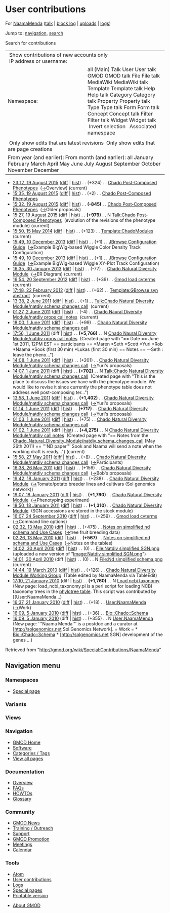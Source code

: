 <div id="mw-page-base" class="noprint">

</div>

<div id="mw-head-base" class="noprint">

</div>

<div id="content" class="mw-body" role="main">

<span id="top"></span>

<div id="mw-js-message" style="display:none;">

</div>



# <span dir="auto">User contributions</span>

<div id="bodyContent">

<div id="contentSub">

For [NaamaMenda](/wiki/User:NaamaMenda "User:NaamaMenda") (<a
href="/mediawiki/index.php?title=User_talk:NaamaMenda&amp;action=edit&amp;redlink=1"
class="new" title="User talk:NaamaMenda (page does not exist)">talk</a>
\| [block
log](/mediawiki/index.php?title=Special:Log/block&page=User%3ANaamaMenda "Special:Log/block")
\|
[uploads](/wiki/Special:ListFiles/NaamaMenda "Special:ListFiles/NaamaMenda")
\| [logs](/wiki/Special:Log/NaamaMenda "Special:Log/NaamaMenda"))

</div>

<div id="jump-to-nav" class="mw-jump">

Jump to: [navigation](#mw-navigation), [search](#p-search)

</div>

<div id="mw-content-text">

Search for contributions

<table class="mw-contributions-table">
<colgroup>
<col style="width: 50%" />
<col style="width: 50%" />
</colgroup>
<tbody>
<tr class="odd">
<td colspan="2"> Show contributions of new accounts only<br />
 IP address or username:</td>
</tr>
<tr class="even">
<td class="mw-label">Namespace:</td>
<td>all (Main) Talk User User talk GMOD GMOD talk File File talk
MediaWiki MediaWiki talk Template Template talk Help Help talk Category
Category talk Property Property talk Type Type talk Form Form talk
Concept Concept talk Filter Filter talk Widget Widget talk  
 Invert selection 
 Associated namespace </td>
</tr>
<tr class="odd">
<td colspan="2"></td>
</tr>
<tr class="even">
<td colspan="2"> Only show edits that are latest revisions
 Only show edits that are page creations</td>
</tr>
<tr class="odd">
<td colspan="2">From year (and earlier): From month (and earlier): all
January February March April May June July August September October
November December</td>
</tr>
</tbody>
</table>

- <a
  href="/mediawiki/index.php?title=Chado_Post-Composed_Phenotypes&amp;oldid=26758"
  class="mw-changeslist-date"
  title="Chado Post-Composed Phenotypes">23:12, 19 August 2015</a>
  ([diff](/mediawiki/index.php?title=Chado_Post-Composed_Phenotypes&diff=prev&oldid=26758 "Chado Post-Composed Phenotypes")
  \|
  [hist](/mediawiki/index.php?title=Chado_Post-Composed_Phenotypes&action=history "Chado Post-Composed Phenotypes"))
  <span class="mw-changeslist-separator">. .</span>
  <span class="mw-plusminus-pos" dir="ltr"
  title="4,565 bytes after change">(+324)</span>‎
  <span class="mw-changeslist-separator">. .</span>
  <a href="/wiki/Chado_Post-Composed_Phenotypes"
  class="mw-contributions-title"
  title="Chado Post-Composed Phenotypes">Chado Post-Composed
  Phenotypes</a> ‎
  <span class="comment">([→](/wiki/Chado_Post-Composed_Phenotypes#Overview "Chado Post-Composed Phenotypes")‎<span dir="auto"><span class="autocomment">Overview</span></span>)</span>
  <span class="mw-uctop">(current)</span>
- <a
  href="/mediawiki/index.php?title=Chado_Post-Composed_Phenotypes&amp;oldid=26757"
  class="mw-changeslist-date"
  title="Chado Post-Composed Phenotypes">15:35, 19 August 2015</a>
  ([diff](/mediawiki/index.php?title=Chado_Post-Composed_Phenotypes&diff=prev&oldid=26757 "Chado Post-Composed Phenotypes")
  \|
  [hist](/mediawiki/index.php?title=Chado_Post-Composed_Phenotypes&action=history "Chado Post-Composed Phenotypes"))
  <span class="mw-changeslist-separator">. .</span>
  <span class="mw-plusminus-pos" dir="ltr"
  title="4,241 bytes after change">(+2)</span>‎
  <span class="mw-changeslist-separator">. .</span>
  <a href="/wiki/Chado_Post-Composed_Phenotypes"
  class="mw-contributions-title"
  title="Chado Post-Composed Phenotypes">Chado Post-Composed
  Phenotypes</a> ‎
- <a
  href="/mediawiki/index.php?title=Chado_Post-Composed_Phenotypes&amp;oldid=26756"
  class="mw-changeslist-date"
  title="Chado Post-Composed Phenotypes">15:32, 19 August 2015</a>
  ([diff](/mediawiki/index.php?title=Chado_Post-Composed_Phenotypes&diff=prev&oldid=26756 "Chado Post-Composed Phenotypes")
  \|
  [hist](/mediawiki/index.php?title=Chado_Post-Composed_Phenotypes&action=history "Chado Post-Composed Phenotypes"))
  <span class="mw-changeslist-separator">. .</span> **(-845)**‎
  <span class="mw-changeslist-separator">. .</span>
  <a href="/wiki/Chado_Post-Composed_Phenotypes"
  class="mw-contributions-title"
  title="Chado Post-Composed Phenotypes">Chado Post-Composed
  Phenotypes</a> ‎
  <span class="comment">([→](/wiki/Chado_Post-Composed_Phenotypes#Older_proposals "Chado Post-Composed Phenotypes")‎<span dir="auto"><span class="autocomment">Older
  proposals</span></span>)</span>
- <a
  href="/mediawiki/index.php?title=Talk:Chado_Post-Composed_Phenotypes&amp;oldid=26755"
  class="mw-changeslist-date"
  title="Talk:Chado Post-Composed Phenotypes">15:27, 19 August 2015</a>
  (diff \|
  [hist](/mediawiki/index.php?title=Talk:Chado_Post-Composed_Phenotypes&action=history "Talk:Chado Post-Composed Phenotypes"))
  <span class="mw-changeslist-separator">. .</span> **(+979)**‎
  <span class="mw-changeslist-separator">. .</span> N
  <a href="/wiki/Talk:Chado_Post-Composed_Phenotypes"
  class="mw-contributions-title"
  title="Talk:Chado Post-Composed Phenotypes">Talk:Chado Post-Composed
  Phenotypes</a> ‎ <span class="comment">(evolution of the revisions of
  the phenotype module)</span> <span class="mw-uctop">(current)</span>
- <a
  href="/mediawiki/index.php?title=Template:ChadoModules&amp;oldid=25729"
  class="mw-changeslist-date" title="Template:ChadoModules">15:50, 15 May
  2014</a>
  ([diff](/mediawiki/index.php?title=Template:ChadoModules&diff=prev&oldid=25729 "Template:ChadoModules")
  \|
  [hist](/mediawiki/index.php?title=Template:ChadoModules&action=history "Template:ChadoModules"))
  <span class="mw-changeslist-separator">. .</span>
  <span class="mw-plusminus-pos" dir="ltr"
  title="1,312 bytes after change">(+123)</span>‎
  <span class="mw-changeslist-separator">. .</span>
  <a href="/wiki/Template:ChadoModules" class="mw-contributions-title"
  title="Template:ChadoModules">Template:ChadoModules</a> ‎
  <span class="mw-uctop">(current)</span>
- <a
  href="/mediawiki/index.php?title=JBrowse_Configuration_Guide&amp;oldid=24917"
  class="mw-changeslist-date" title="JBrowse Configuration Guide">15:49,
  10 December 2013</a>
  ([diff](/mediawiki/index.php?title=JBrowse_Configuration_Guide&diff=prev&oldid=24917 "JBrowse Configuration Guide")
  \|
  [hist](/mediawiki/index.php?title=JBrowse_Configuration_Guide&action=history "JBrowse Configuration Guide"))
  <span class="mw-changeslist-separator">. .</span>
  <span class="mw-plusminus-pos" dir="ltr"
  title="119,809 bytes after change">(+1)</span>‎
  <span class="mw-changeslist-separator">. .</span>
  <a href="/wiki/JBrowse_Configuration_Guide"
  class="mw-contributions-title"
  title="JBrowse Configuration Guide">JBrowse Configuration Guide</a> ‎
  <span class="comment">([→](/wiki/JBrowse_Configuration_Guide#Example_BigWig-based_Wiggle_Color_Density_Track_Configuration "JBrowse Configuration Guide")‎<span dir="auto"><span class="autocomment">Example
  BigWig-based Wiggle Color Density Track
  Configuration</span></span>)</span>
- <a
  href="/mediawiki/index.php?title=JBrowse_Configuration_Guide&amp;oldid=24916"
  class="mw-changeslist-date" title="JBrowse Configuration Guide">15:49,
  10 December 2013</a>
  ([diff](/mediawiki/index.php?title=JBrowse_Configuration_Guide&diff=prev&oldid=24916 "JBrowse Configuration Guide")
  \|
  [hist](/mediawiki/index.php?title=JBrowse_Configuration_Guide&action=history "JBrowse Configuration Guide"))
  <span class="mw-changeslist-separator">. .</span>
  <span class="mw-plusminus-pos" dir="ltr"
  title="119,808 bytes after change">(+1)</span>‎
  <span class="mw-changeslist-separator">. .</span>
  <a href="/wiki/JBrowse_Configuration_Guide"
  class="mw-contributions-title"
  title="JBrowse Configuration Guide">JBrowse Configuration Guide</a> ‎
  <span class="comment">([→](/wiki/JBrowse_Configuration_Guide#Example_BigWig-based_Wiggle_XY-Plot_Track_Configuration "JBrowse Configuration Guide")‎<span dir="auto"><span class="autocomment">Example
  BigWig-based Wiggle XY-Plot Track Configuration</span></span>)</span>
- <a
  href="/mediawiki/index.php?title=Chado_Natural_Diversity_Module&amp;oldid=22872"
  class="mw-changeslist-date"
  title="Chado Natural Diversity Module">16:35, 30 January 2013</a>
  ([diff](/mediawiki/index.php?title=Chado_Natural_Diversity_Module&diff=prev&oldid=22872 "Chado Natural Diversity Module")
  \|
  [hist](/mediawiki/index.php?title=Chado_Natural_Diversity_Module&action=history "Chado Natural Diversity Module"))
  <span class="mw-changeslist-separator">. .</span>
  <span class="mw-plusminus-neg" dir="ltr"
  title="30,886 bytes after change">(-77)</span>‎
  <span class="mw-changeslist-separator">. .</span>
  <a href="/wiki/Chado_Natural_Diversity_Module"
  class="mw-contributions-title"
  title="Chado Natural Diversity Module">Chado Natural Diversity
  Module</a> ‎
  <span class="comment">([→](/wiki/Chado_Natural_Diversity_Module#ER_Diagram "Chado Natural Diversity Module")‎<span dir="auto"><span class="autocomment">ER
  Diagram</span></span>)</span> <span class="mw-uctop">(current)</span>
- <a href="/mediawiki/index.php?title=Gmod_load_cvterms&amp;oldid=21769"
  class="mw-changeslist-date" title="Gmod load cvterms">16:54, 20
  September 2012</a>
  ([diff](/mediawiki/index.php?title=Gmod_load_cvterms&diff=prev&oldid=21769 "Gmod load cvterms")
  \|
  [hist](/mediawiki/index.php?title=Gmod_load_cvterms&action=history "Gmod load cvterms"))
  <span class="mw-changeslist-separator">. .</span>
  <span class="mw-plusminus-pos" dir="ltr"
  title="2,636 bytes after change">(+39)</span>‎
  <span class="mw-changeslist-separator">. .</span>
  <a href="/wiki/Gmod_load_cvterms" class="mw-contributions-title"
  title="Gmod load cvterms">Gmod load cvterms</a> ‎
  <span class="mw-uctop">(current)</span>
- <a
  href="/mediawiki/index.php?title=Template:GBrowse_syn_abstract&amp;oldid=19750"
  class="mw-changeslist-date" title="Template:GBrowse syn abstract">17:48,
  22 February 2012</a>
  ([diff](/mediawiki/index.php?title=Template:GBrowse_syn_abstract&diff=prev&oldid=19750 "Template:GBrowse syn abstract")
  \|
  [hist](/mediawiki/index.php?title=Template:GBrowse_syn_abstract&action=history "Template:GBrowse syn abstract"))
  <span class="mw-changeslist-separator">. .</span>
  <span class="mw-plusminus-pos" dir="ltr"
  title="863 bytes after change">(+62)</span>‎
  <span class="mw-changeslist-separator">. .</span>
  <a href="/wiki/Template:GBrowse_syn_abstract"
  class="mw-contributions-title"
  title="Template:GBrowse syn abstract">Template:GBrowse syn abstract</a>
  ‎ <span class="mw-uctop">(current)</span>
- <a
  href="/mediawiki/index.php?title=Talk:Chado_Natural_Diversity_Module/natdiv_schema_changes_call&amp;oldid=17876"
  class="mw-changeslist-date"
  title="Talk:Chado Natural Diversity Module/natdiv schema changes call">13:38,
  2 June 2011</a>
  ([diff](/mediawiki/index.php?title=Talk:Chado_Natural_Diversity_Module/natdiv_schema_changes_call&diff=prev&oldid=17876 "Talk:Chado Natural Diversity Module/natdiv schema changes call")
  \|
  [hist](/mediawiki/index.php?title=Talk:Chado_Natural_Diversity_Module/natdiv_schema_changes_call&action=history "Talk:Chado Natural Diversity Module/natdiv schema changes call"))
  <span class="mw-changeslist-separator">. .</span>
  <span class="mw-plusminus-pos" dir="ltr"
  title="703 bytes after change">(+1)</span>‎
  <span class="mw-changeslist-separator">. .</span> <a
  href="/wiki/Talk:Chado_Natural_Diversity_Module/natdiv_schema_changes_call"
  class="mw-contributions-title"
  title="Talk:Chado Natural Diversity Module/natdiv schema changes call">Talk:Chado
  Natural Diversity Module/natdiv schema changes call</a> ‎
  <span class="mw-uctop">(current)</span>
- <a
  href="/mediawiki/index.php?title=Chado_Naural_Diversity_Module/natdiv_props_call_notes&amp;oldid=17772"
  class="mw-changeslist-date"
  title="Chado Naural Diversity Module/natdiv props call notes">01:27, 2
  June 2011</a>
  ([diff](/mediawiki/index.php?title=Chado_Naural_Diversity_Module/natdiv_props_call_notes&diff=prev&oldid=17772 "Chado Naural Diversity Module/natdiv props call notes")
  \|
  [hist](/mediawiki/index.php?title=Chado_Naural_Diversity_Module/natdiv_props_call_notes&action=history "Chado Naural Diversity Module/natdiv props call notes"))
  <span class="mw-changeslist-separator">. .</span>
  <span class="mw-plusminus-neg" dir="ltr"
  title="5,762 bytes after change">(-4)</span>‎
  <span class="mw-changeslist-separator">. .</span>
  <a href="/wiki/Chado_Naural_Diversity_Module/natdiv_props_call_notes"
  class="mw-contributions-title"
  title="Chado Naural Diversity Module/natdiv props call notes">Chado
  Naural Diversity Module/natdiv props call notes</a> ‎
  <span class="mw-uctop">(current)</span>
- <a
  href="/mediawiki/index.php?title=Chado_Natural_Diversity_Module/natdiv_schema_changes_call&amp;oldid=17746"
  class="mw-changeslist-date"
  title="Chado Natural Diversity Module/natdiv schema changes call">18:00,
  1 June 2011</a>
  ([diff](/mediawiki/index.php?title=Chado_Natural_Diversity_Module/natdiv_schema_changes_call&diff=prev&oldid=17746 "Chado Natural Diversity Module/natdiv schema changes call")
  \|
  [hist](/mediawiki/index.php?title=Chado_Natural_Diversity_Module/natdiv_schema_changes_call&action=history "Chado Natural Diversity Module/natdiv schema changes call"))
  <span class="mw-changeslist-separator">. .</span>
  <span class="mw-plusminus-pos" dir="ltr"
  title="9,717 bytes after change">(+99)</span>‎
  <span class="mw-changeslist-separator">. .</span> <a
  href="/wiki/Chado_Natural_Diversity_Module/natdiv_schema_changes_call"
  class="mw-contributions-title"
  title="Chado Natural Diversity Module/natdiv schema changes call">Chado
  Natural Diversity Module/natdiv schema changes call</a> ‎
- <a
  href="/mediawiki/index.php?title=Chado_Naural_Diversity_Module/natdiv_props_call_notes&amp;oldid=17745"
  class="mw-changeslist-date"
  title="Chado Naural Diversity Module/natdiv props call notes">17:56, 1
  June 2011</a> (diff \|
  [hist](/mediawiki/index.php?title=Chado_Naural_Diversity_Module/natdiv_props_call_notes&action=history "Chado Naural Diversity Module/natdiv props call notes"))
  <span class="mw-changeslist-separator">. .</span> **(+5,766)**‎
  <span class="mw-changeslist-separator">. .</span> N
  <a href="/wiki/Chado_Naural_Diversity_Module/natdiv_props_call_notes"
  class="mw-contributions-title"
  title="Chado Naural Diversity Module/natdiv props call notes">Chado
  Naural Diversity Module/natdiv props call notes</a> ‎
  <span class="comment">(Created page with "== Date == June 1st 2011,
  12PM EST == participants == \*Maren \*Seth \*Scott \*Yuri \*Rob
  \*Naama \*Sook (first 30 min) \*Lukas (first 30 min) == Notes ==
  --Seth : leave the pheno…")</span>
- <a
  href="/mediawiki/index.php?title=Chado_Natural_Diversity_Module/natdiv_schema_changes_call&amp;oldid=17741"
  class="mw-changeslist-date"
  title="Chado Natural Diversity Module/natdiv schema changes call">14:08,
  1 June 2011</a>
  ([diff](/mediawiki/index.php?title=Chado_Natural_Diversity_Module/natdiv_schema_changes_call&diff=prev&oldid=17741 "Chado Natural Diversity Module/natdiv schema changes call")
  \|
  [hist](/mediawiki/index.php?title=Chado_Natural_Diversity_Module/natdiv_schema_changes_call&action=history "Chado Natural Diversity Module/natdiv schema changes call"))
  <span class="mw-changeslist-separator">. .</span>
  <span class="mw-plusminus-pos" dir="ltr"
  title="9,448 bytes after change">(+201)</span>‎
  <span class="mw-changeslist-separator">. .</span> <a
  href="/wiki/Chado_Natural_Diversity_Module/natdiv_schema_changes_call"
  class="mw-contributions-title"
  title="Chado Natural Diversity Module/natdiv schema changes call">Chado
  Natural Diversity Module/natdiv schema changes call</a> ‎
  <span class="comment">([→](/wiki/Chado_Natural_Diversity_Module/natdiv_schema_changes_call#Yuri.27s_proposals "Chado Natural Diversity Module/natdiv schema changes call")‎<span dir="auto"><span class="autocomment">Yuri's
  proposals</span></span>)</span>
- <a
  href="/mediawiki/index.php?title=Talk:Chado_Natural_Diversity_Module/natdiv_schema_changes_call&amp;oldid=17740"
  class="mw-changeslist-date"
  title="Talk:Chado Natural Diversity Module/natdiv schema changes call">14:07,
  1 June 2011</a> (diff \|
  [hist](/mediawiki/index.php?title=Talk:Chado_Natural_Diversity_Module/natdiv_schema_changes_call&action=history "Talk:Chado Natural Diversity Module/natdiv schema changes call"))
  <span class="mw-changeslist-separator">. .</span> **(+702)**‎
  <span class="mw-changeslist-separator">. .</span> N <a
  href="/wiki/Talk:Chado_Natural_Diversity_Module/natdiv_schema_changes_call"
  class="mw-contributions-title"
  title="Talk:Chado Natural Diversity Module/natdiv schema changes call">Talk:Chado
  Natural Diversity Module/natdiv schema changes call</a> ‎
  <span class="comment">(Created page with "This is the place to discuss
  the issues we have with the phenotype module. We would like to revise
  it since currently the phenotype table does not address well
  post-composing ter…")</span>
- <a
  href="/mediawiki/index.php?title=Chado_Natural_Diversity_Module/natdiv_schema_changes_call&amp;oldid=17739"
  class="mw-changeslist-date"
  title="Chado Natural Diversity Module/natdiv schema changes call">13:58,
  1 June 2011</a>
  ([diff](/mediawiki/index.php?title=Chado_Natural_Diversity_Module/natdiv_schema_changes_call&diff=prev&oldid=17739 "Chado Natural Diversity Module/natdiv schema changes call")
  \|
  [hist](/mediawiki/index.php?title=Chado_Natural_Diversity_Module/natdiv_schema_changes_call&action=history "Chado Natural Diversity Module/natdiv schema changes call"))
  <span class="mw-changeslist-separator">. .</span> **(+1,402)**‎
  <span class="mw-changeslist-separator">. .</span> <a
  href="/wiki/Chado_Natural_Diversity_Module/natdiv_schema_changes_call"
  class="mw-contributions-title"
  title="Chado Natural Diversity Module/natdiv schema changes call">Chado
  Natural Diversity Module/natdiv schema changes call</a> ‎
  <span class="comment">([→](/wiki/Chado_Natural_Diversity_Module/natdiv_schema_changes_call#Yuri.27s_proposals "Chado Natural Diversity Module/natdiv schema changes call")‎<span dir="auto"><span class="autocomment">Yuri's
  proposals</span></span>)</span>
- <a
  href="/mediawiki/index.php?title=Chado_Natural_Diversity_Module/natdiv_schema_changes_call&amp;oldid=17738"
  class="mw-changeslist-date"
  title="Chado Natural Diversity Module/natdiv schema changes call">01:14,
  1 June 2011</a>
  ([diff](/mediawiki/index.php?title=Chado_Natural_Diversity_Module/natdiv_schema_changes_call&diff=prev&oldid=17738 "Chado Natural Diversity Module/natdiv schema changes call")
  \|
  [hist](/mediawiki/index.php?title=Chado_Natural_Diversity_Module/natdiv_schema_changes_call&action=history "Chado Natural Diversity Module/natdiv schema changes call"))
  <span class="mw-changeslist-separator">. .</span> **(+717)**‎
  <span class="mw-changeslist-separator">. .</span> <a
  href="/wiki/Chado_Natural_Diversity_Module/natdiv_schema_changes_call"
  class="mw-contributions-title"
  title="Chado Natural Diversity Module/natdiv schema changes call">Chado
  Natural Diversity Module/natdiv schema changes call</a> ‎
  <span class="comment">([→](/wiki/Chado_Natural_Diversity_Module/natdiv_schema_changes_call#Yuri.27s_proposals "Chado Natural Diversity Module/natdiv schema changes call")‎<span dir="auto"><span class="autocomment">Yuri's
  proposals</span></span>)</span>
- <a
  href="/mediawiki/index.php?title=Chado_Natural_Diversity_Module/natdiv_schema_changes_call&amp;oldid=17737"
  class="mw-changeslist-date"
  title="Chado Natural Diversity Module/natdiv schema changes call">01:03,
  1 June 2011</a>
  ([diff](/mediawiki/index.php?title=Chado_Natural_Diversity_Module/natdiv_schema_changes_call&diff=prev&oldid=17737 "Chado Natural Diversity Module/natdiv schema changes call")
  \|
  [hist](/mediawiki/index.php?title=Chado_Natural_Diversity_Module/natdiv_schema_changes_call&action=history "Chado Natural Diversity Module/natdiv schema changes call"))
  <span class="mw-changeslist-separator">. .</span>
  <span class="mw-plusminus-pos" dir="ltr"
  title="7,128 bytes after change">(+75)</span>‎
  <span class="mw-changeslist-separator">. .</span> <a
  href="/wiki/Chado_Natural_Diversity_Module/natdiv_schema_changes_call"
  class="mw-contributions-title"
  title="Chado Natural Diversity Module/natdiv schema changes call">Chado
  Natural Diversity Module/natdiv schema changes call</a> ‎
- <a
  href="/mediawiki/index.php?title=Chado_Natural_Diversity_Module/natdiv_call_notes&amp;oldid=17736"
  class="mw-changeslist-date"
  title="Chado Natural Diversity Module/natdiv call notes">01:02, 1 June
  2011</a> (diff \|
  [hist](/mediawiki/index.php?title=Chado_Natural_Diversity_Module/natdiv_call_notes&action=history "Chado Natural Diversity Module/natdiv call notes"))
  <span class="mw-changeslist-separator">. .</span> **(+4,275)**‎
  <span class="mw-changeslist-separator">. .</span> N
  <a href="/wiki/Chado_Natural_Diversity_Module/natdiv_call_notes"
  class="mw-contributions-title"
  title="Chado Natural Diversity Module/natdiv call notes">Chado Natural
  Diversity Module/natdiv call notes</a> ‎ <span class="comment">(Created
  page with "== Notes from the
  [Chado_Natural_Diversity_Module/natdiv_schema_changes_call](/wiki/Chado_Natural_Diversity_Module/natdiv_schema_changes_call "Chado Natural Diversity Module/natdiv schema changes call")
  (May 26th 2011) == '''ND paper''' Sook and Naama will send a note when
  the working draft is ready…")</span>
  <span class="mw-uctop">(current)</span>
- <a
  href="/mediawiki/index.php?title=Chado_Natural_Diversity_Module/natdiv_schema_changes_call&amp;oldid=17720"
  class="mw-changeslist-date"
  title="Chado Natural Diversity Module/natdiv schema changes call">15:58,
  27 May 2011</a>
  ([diff](/mediawiki/index.php?title=Chado_Natural_Diversity_Module/natdiv_schema_changes_call&diff=prev&oldid=17720 "Chado Natural Diversity Module/natdiv schema changes call")
  \|
  [hist](/mediawiki/index.php?title=Chado_Natural_Diversity_Module/natdiv_schema_changes_call&action=history "Chado Natural Diversity Module/natdiv schema changes call"))
  <span class="mw-changeslist-separator">. .</span>
  <span class="mw-plusminus-pos" dir="ltr"
  title="2,940 bytes after change">(+8)</span>‎
  <span class="mw-changeslist-separator">. .</span> <a
  href="/wiki/Chado_Natural_Diversity_Module/natdiv_schema_changes_call"
  class="mw-contributions-title"
  title="Chado Natural Diversity Module/natdiv schema changes call">Chado
  Natural Diversity Module/natdiv schema changes call</a> ‎
  <span class="comment">([→](/wiki/Chado_Natural_Diversity_Module/natdiv_schema_changes_call#Participants "Chado Natural Diversity Module/natdiv schema changes call")‎<span dir="auto"><span class="autocomment">Participants</span></span>)</span>
- <a
  href="/mediawiki/index.php?title=Chado_Natural_Diversity_Module/natdiv_schema_changes_call&amp;oldid=17700"
  class="mw-changeslist-date"
  title="Chado Natural Diversity Module/natdiv schema changes call">16:38,
  26 May 2011</a>
  ([diff](/mediawiki/index.php?title=Chado_Natural_Diversity_Module/natdiv_schema_changes_call&diff=prev&oldid=17700 "Chado Natural Diversity Module/natdiv schema changes call")
  \|
  [hist](/mediawiki/index.php?title=Chado_Natural_Diversity_Module/natdiv_schema_changes_call&action=history "Chado Natural Diversity Module/natdiv schema changes call"))
  <span class="mw-changeslist-separator">. .</span>
  <span class="mw-plusminus-pos" dir="ltr"
  title="2,137 bytes after change">(+156)</span>‎
  <span class="mw-changeslist-separator">. .</span> <a
  href="/wiki/Chado_Natural_Diversity_Module/natdiv_schema_changes_call"
  class="mw-contributions-title"
  title="Chado Natural Diversity Module/natdiv schema changes call">Chado
  Natural Diversity Module/natdiv schema changes call</a> ‎
  <span class="comment">([→](/wiki/Chado_Natural_Diversity_Module/natdiv_schema_changes_call#Bob.27s_proposals "Chado Natural Diversity Module/natdiv schema changes call")‎<span dir="auto"><span class="autocomment">Bob's
  proposals</span></span>)</span>
- <a
  href="/mediawiki/index.php?title=Chado_Natural_Diversity_Module&amp;oldid=16531"
  class="mw-changeslist-date"
  title="Chado Natural Diversity Module">19:42, 18 January 2011</a>
  ([diff](/mediawiki/index.php?title=Chado_Natural_Diversity_Module&diff=prev&oldid=16531 "Chado Natural Diversity Module")
  \|
  [hist](/mediawiki/index.php?title=Chado_Natural_Diversity_Module&action=history "Chado Natural Diversity Module"))
  <span class="mw-changeslist-separator">. .</span>
  <span class="mw-plusminus-pos" dir="ltr"
  title="30,987 bytes after change">(+238)</span>‎
  <span class="mw-changeslist-separator">. .</span>
  <a href="/wiki/Chado_Natural_Diversity_Module"
  class="mw-contributions-title"
  title="Chado Natural Diversity Module">Chado Natural Diversity
  Module</a> ‎
  <span class="comment">([→](/wiki/Chado_Natural_Diversity_Module#Tomato.2Fpotato_breeder_lines_and_cultivars_.28Sol_genomics_network.29 "Chado Natural Diversity Module")‎<span dir="auto"><span class="autocomment">Tomato/potato
  breeder lines and cultivars (Sol genomics
  network)</span></span>)</span>
- <a
  href="/mediawiki/index.php?title=Chado_Natural_Diversity_Module&amp;oldid=16530"
  class="mw-changeslist-date"
  title="Chado Natural Diversity Module">19:07, 18 January 2011</a>
  ([diff](/mediawiki/index.php?title=Chado_Natural_Diversity_Module&diff=prev&oldid=16530 "Chado Natural Diversity Module")
  \|
  [hist](/mediawiki/index.php?title=Chado_Natural_Diversity_Module&action=history "Chado Natural Diversity Module"))
  <span class="mw-changeslist-separator">. .</span> **(+1,790)**‎
  <span class="mw-changeslist-separator">. .</span>
  <a href="/wiki/Chado_Natural_Diversity_Module"
  class="mw-contributions-title"
  title="Chado Natural Diversity Module">Chado Natural Diversity
  Module</a> ‎
  <span class="comment">([→](/wiki/Chado_Natural_Diversity_Module#Phenotyping_experiment "Chado Natural Diversity Module")‎<span dir="auto"><span class="autocomment">Phenotyping
  experiment</span></span>)</span>
- <a
  href="/mediawiki/index.php?title=Chado_Natural_Diversity_Module&amp;oldid=16529"
  class="mw-changeslist-date"
  title="Chado Natural Diversity Module">18:50, 18 January 2011</a>
  ([diff](/mediawiki/index.php?title=Chado_Natural_Diversity_Module&diff=prev&oldid=16529 "Chado Natural Diversity Module")
  \|
  [hist](/mediawiki/index.php?title=Chado_Natural_Diversity_Module&action=history "Chado Natural Diversity Module"))
  <span class="mw-changeslist-separator">. .</span> **(+1,310)**‎
  <span class="mw-changeslist-separator">. .</span>
  <a href="/wiki/Chado_Natural_Diversity_Module"
  class="mw-contributions-title"
  title="Chado Natural Diversity Module">Chado Natural Diversity
  Module</a> ‎ <span class="comment">(SGN accessions are stored in the
  stock module)</span>
- <a href="/mediawiki/index.php?title=Gmod_load_cvterms&amp;oldid=14598"
  class="mw-changeslist-date" title="Gmod load cvterms">16:07, 24
  September 2010</a>
  ([diff](/mediawiki/index.php?title=Gmod_load_cvterms&diff=prev&oldid=14598 "Gmod load cvterms")
  \|
  [hist](/mediawiki/index.php?title=Gmod_load_cvterms&action=history "Gmod load cvterms"))
  <span class="mw-changeslist-separator">. .</span>
  <span class="mw-plusminus-pos" dir="ltr"
  title="2,597 bytes after change">(+259)</span>‎
  <span class="mw-changeslist-separator">. .</span>
  <a href="/wiki/Gmod_load_cvterms" class="mw-contributions-title"
  title="Gmod load cvterms">Gmod load cvterms</a> ‎
  <span class="comment">([→](/wiki/Gmod_load_cvterms#Command_line_options "Gmod load cvterms")‎<span dir="auto"><span class="autocomment">Command
  line options</span></span>)</span>
- <a
  href="/mediawiki/index.php?title=Notes_on_simplified_nd_schema_and_Use_Cases&amp;oldid=12559"
  class="mw-changeslist-date"
  title="Notes on simplified nd schema and Use Cases">02:32, 13 May
  2010</a>
  ([diff](/mediawiki/index.php?title=Notes_on_simplified_nd_schema_and_Use_Cases&diff=prev&oldid=12559 "Notes on simplified nd schema and Use Cases")
  \|
  [hist](/mediawiki/index.php?title=Notes_on_simplified_nd_schema_and_Use_Cases&action=history "Notes on simplified nd schema and Use Cases"))
  <span class="mw-changeslist-separator">. .</span>
  <span class="mw-plusminus-pos" dir="ltr"
  title="8,830 bytes after change">(+475)</span>‎
  <span class="mw-changeslist-separator">. .</span>
  <a href="/wiki/Notes_on_simplified_nd_schema_and_Use_Cases"
  class="mw-contributions-title"
  title="Notes on simplified nd schema and Use Cases">Notes on simplified
  nd schema and Use Cases</a> ‎
  <span class="comment">([→](/wiki/Notes_on_simplified_nd_schema_and_Use_Cases#tree_fruit_breeding_data "Notes on simplified nd schema and Use Cases")‎<span dir="auto"><span class="autocomment">tree
  fruit breeding data</span></span>)</span>
- <a
  href="/mediawiki/index.php?title=Notes_on_simplified_nd_schema_and_Use_Cases&amp;oldid=12558"
  class="mw-changeslist-date"
  title="Notes on simplified nd schema and Use Cases">02:26, 13 May
  2010</a>
  ([diff](/mediawiki/index.php?title=Notes_on_simplified_nd_schema_and_Use_Cases&diff=prev&oldid=12558 "Notes on simplified nd schema and Use Cases")
  \|
  [hist](/mediawiki/index.php?title=Notes_on_simplified_nd_schema_and_Use_Cases&action=history "Notes on simplified nd schema and Use Cases"))
  <span class="mw-changeslist-separator">. .</span> **(+567)**‎
  <span class="mw-changeslist-separator">. .</span>
  <a href="/wiki/Notes_on_simplified_nd_schema_and_Use_Cases"
  class="mw-contributions-title"
  title="Notes on simplified nd schema and Use Cases">Notes on simplified
  nd schema and Use Cases</a> ‎
  <span class="comment">([→](/wiki/Notes_on_simplified_nd_schema_and_Use_Cases#Notes_on_the_tables "Notes on simplified nd schema and Use Cases")‎<span dir="auto"><span class="autocomment">Notes
  on the tables</span></span>)</span>
- <a
  href="/mediawiki/index.php?title=File:Natdiv_simplified_SGN.png&amp;oldid=12455"
  class="mw-changeslist-date"
  title="File:Natdiv simplified SGN.png">14:02, 30 April 2010</a>
  ([diff](/mediawiki/index.php?title=File:Natdiv_simplified_SGN.png&diff=prev&oldid=12455 "File:Natdiv simplified SGN.png")
  \|
  [hist](/mediawiki/index.php?title=File:Natdiv_simplified_SGN.png&action=history "File:Natdiv simplified SGN.png"))
  <span class="mw-changeslist-separator">. .</span>
  <span class="mw-plusminus-null" dir="ltr"
  title="0 bytes after change">(0)</span>‎
  <span class="mw-changeslist-separator">. .</span>
  <a href="/wiki/File:Natdiv_simplified_SGN.png"
  class="mw-contributions-title"
  title="File:Natdiv simplified SGN.png">File:Natdiv simplified
  SGN.png</a> ‎ <span class="comment">(uploaded a new version of
  "[Image:Natdiv simplified
  SGN.png](/wiki/File:Natdiv_simplified_SGN.png "File:Natdiv simplified SGN.png")")</span>
- <a
  href="/mediawiki/index.php?title=File:Nd_simplified_schema.png&amp;oldid=12454"
  class="mw-changeslist-date" title="File:Nd simplified schema.png">14:01,
  30 April 2010</a> (diff \|
  [hist](/mediawiki/index.php?title=File:Nd_simplified_schema.png&action=history "File:Nd simplified schema.png"))
  <span class="mw-changeslist-separator">. .</span>
  <span class="mw-plusminus-null" dir="ltr"
  title="0 bytes after change">(0)</span>‎
  <span class="mw-changeslist-separator">. .</span> N
  <a href="/wiki/File:Nd_simplified_schema.png"
  class="mw-contributions-title"
  title="File:Nd simplified schema.png">File:Nd simplified schema.png</a>
  ‎ <span class="mw-uctop">(current)</span>
- <a
  href="/mediawiki/index.php?title=Chado_Natural_Diversity_Module_Working_Group&amp;oldid=12107"
  class="mw-changeslist-date"
  title="Chado Natural Diversity Module Working Group">14:44, 19 March
  2010</a>
  ([diff](/mediawiki/index.php?title=Chado_Natural_Diversity_Module_Working_Group&diff=prev&oldid=12107 "Chado Natural Diversity Module Working Group")
  \|
  [hist](/mediawiki/index.php?title=Chado_Natural_Diversity_Module_Working_Group&action=history "Chado Natural Diversity Module Working Group"))
  <span class="mw-changeslist-separator">. .</span>
  <span class="mw-plusminus-pos" dir="ltr"
  title="4,780 bytes after change">(+126)</span>‎
  <span class="mw-changeslist-separator">. .</span>
  <a href="/wiki/Chado_Natural_Diversity_Module_Working_Group"
  class="mw-contributions-title"
  title="Chado Natural Diversity Module Working Group">Chado Natural
  Diversity Module Working Group</a> ‎ <span class="comment">(Table
  edited by NaamaMenda via TableEdit)</span>
- <a href="/mediawiki/index.php?title=Load_ncbi_taxonomy&amp;oldid=11481"
  class="mw-changeslist-date" title="Load ncbi taxonomy">17:10, 21 January
  2010</a> (diff \|
  [hist](/mediawiki/index.php?title=Load_ncbi_taxonomy&action=history "Load ncbi taxonomy"))
  <span class="mw-changeslist-separator">. .</span> **(+1,760)**‎
  <span class="mw-changeslist-separator">. .</span> N
  <a href="/wiki/Load_ncbi_taxonomy" class="mw-contributions-title"
  title="Load ncbi taxonomy">Load ncbi taxonomy</a> ‎
  <span class="comment">(New page: load_ncbi_taxonomy.pl is a perl
  script for loading NCBI taxonomy trees in the [phylotree
  table](/wiki/Chado_Phylogeny_Module#Table:_phylotree "Chado Phylogeny Module").
  This script was contributed by \[\[User:NaamaMenda...)</span>
- <a href="/mediawiki/index.php?title=User:NaamaMenda&amp;oldid=11480"
  class="mw-changeslist-date" title="User:NaamaMenda">16:37, 21 January
  2010</a>
  ([diff](/mediawiki/index.php?title=User:NaamaMenda&diff=prev&oldid=11480 "User:NaamaMenda")
  \|
  [hist](/mediawiki/index.php?title=User:NaamaMenda&action=history "User:NaamaMenda"))
  <span class="mw-changeslist-separator">. .</span>
  <span class="mw-plusminus-pos" dir="ltr"
  title="373 bytes after change">(+18)</span>‎
  <span class="mw-changeslist-separator">. .</span>
  <a href="/wiki/User:NaamaMenda" class="mw-contributions-title"
  title="User:NaamaMenda">User:NaamaMenda</a> ‎
  <span class="comment">([→](/wiki/User:NaamaMenda#Work "User:NaamaMenda")‎<span dir="auto"><span class="autocomment">Work</span></span>)</span>
- <a href="/mediawiki/index.php?title=Bio::Chado::Schema&amp;oldid=11190"
  class="mw-changeslist-date" title="Bio::Chado::Schema">16:09, 5 January
  2010</a>
  ([diff](/mediawiki/index.php?title=Bio::Chado::Schema&diff=prev&oldid=11190 "Bio::Chado::Schema")
  \|
  [hist](/mediawiki/index.php?title=Bio::Chado::Schema&action=history "Bio::Chado::Schema"))
  <span class="mw-changeslist-separator">. .</span>
  <span class="mw-plusminus-pos" dir="ltr"
  title="1,440 bytes after change">(+36)</span>‎
  <span class="mw-changeslist-separator">. .</span>
  <a href="/wiki/Bio::Chado::Schema" class="mw-contributions-title"
  title="Bio::Chado::Schema">Bio::Chado::Schema</a> ‎
- <a href="/mediawiki/index.php?title=User:NaamaMenda&amp;oldid=11189"
  class="mw-changeslist-date" title="User:NaamaMenda">16:09, 5 January
  2010</a> (diff \|
  [hist](/mediawiki/index.php?title=User:NaamaMenda&action=history "User:NaamaMenda"))
  <span class="mw-changeslist-separator">. .</span>
  <span class="mw-plusminus-pos" dir="ltr"
  title="355 bytes after change">(+355)</span>‎
  <span class="mw-changeslist-separator">. .</span> N
  <a href="/wiki/User:NaamaMenda" class="mw-contributions-title"
  title="User:NaamaMenda">User:NaamaMenda</a> ‎
  <span class="comment">(New page: '''Naama Menda''' is a postdoc and a
  curator at \[http://solgenomics.net Sol Genomics Network\]. = Work =
  \* [Bio::Chado::Schema](/wiki/Bio::Chado::Schema "Bio::Chado::Schema")
  \* \[http://solgenomics.net SGN\] development of the genes ...)</span>

</div>

<div class="printfooter">

Retrieved from "<http://gmod.org/wiki/Special:Contributions/NaamaMenda>"

</div>

<div id="catlinks" class="catlinks catlinks-allhidden">

</div>

<div class="visualClear">

</div>

</div>

</div>

<div id="mw-navigation">

## Navigation menu

<div id="mw-head">



<div id="left-navigation">

<div id="p-namespaces" class="vectorTabs" role="navigation"
aria-labelledby="p-namespaces-label">

### Namespaces

- <span id="ca-nstab-special">[Special
  page](/wiki/Special:Contributions/NaamaMenda "This is a special page, you cannot edit the page itself")</span>

</div>

<div id="p-variants" class="vectorMenu emptyPortlet" role="navigation"
aria-labelledby="p-variants-label">

### 

### Variants[](#)

<div class="menu">

</div>

</div>

</div>

<div id="right-navigation">

<div id="p-views" class="vectorTabs emptyPortlet" role="navigation"
aria-labelledby="p-views-label">

### Views

</div>



</div>



</div>

</div>

</div>

<div id="mw-panel">

<div id="p-logo" role="banner">

<a href="/wiki/Main_Page"
style="background-image: url(http://gmod.org/images/GMOD-cogs.png);"
title="Visit the main page"></a>

</div>

<div id="p-Navigation" class="portal" role="navigation"
aria-labelledby="p-Navigation-label">

### Navigation

<div class="body">

- <span id="n-GMOD-Home">[GMOD Home](/wiki/Main_Page)</span>
- <span id="n-Software">[Software](/wiki/GMOD_Components)</span>
- <span id="n-Categories-.2F-Tags">[Categories /
  Tags](/wiki/Categories)</span>
- <span id="n-View-all-pages">[View all
  pages](/wiki/Special:AllPages)</span>

</div>

</div>

<div id="p-Documentation" class="portal" role="navigation"
aria-labelledby="p-Documentation-label">

### Documentation

<div class="body">

- <span id="n-Overview">[Overview](/wiki/Overview)</span>
- <span id="n-FAQs">[FAQs](/wiki/Category:FAQ)</span>
- <span id="n-HOWTOs">[HOWTOs](/wiki/Category:HOWTO)</span>
- <span id="n-Glossary">[Glossary](/wiki/Glossary)</span>

</div>

</div>

<div id="p-Community" class="portal" role="navigation"
aria-labelledby="p-Community-label">

### Community

<div class="body">

- <span id="n-GMOD-News">[GMOD News](/wiki/GMOD_News)</span>
- <span id="n-Training-.2F-Outreach">[Training /
  Outreach](/wiki/Training_and_Outreach)</span>
- <span id="n-Support">[Support](/wiki/Support)</span>
- <span id="n-GMOD-Promotion">[GMOD
  Promotion](/wiki/GMOD_Promotion)</span>
- <span id="n-Meetings">[Meetings](/wiki/Meetings)</span>
- <span id="n-Calendar">[Calendar](/wiki/Calendar)</span>

</div>

</div>

<div id="p-tb" class="portal" role="navigation"
aria-labelledby="p-tb-label">

### Tools

<div class="body">

- <span id="feedlinks"><a
  href="http://gmod.org/mediawiki/index.php?title=Special:Contributions/NaamaMenda&amp;feed=atom"
  id="feed-atom" class="feedlink" rel="alternate"
  type="application/atom+xml" title="Atom feed for this page">Atom</a></span>
- <span id="t-contributions">[User
  contributions](/wiki/Special:Contributions/NaamaMenda "A list of contributions of this user")</span>
- <span id="t-log">[Logs](/wiki/Special:Log/NaamaMenda)</span>
- <span id="t-specialpages"><a href="/wiki/Special:SpecialPages" accesskey="q"
  title="A list of all special pages [q]">Special pages</a></span>
- <span id="t-print"><a
  href="/mediawiki/index.php?title=Special:Contributions/NaamaMenda&amp;printable=yes"
  rel="alternate" accesskey="p"
  title="Printable version of this page [p]">Printable version</a></span>

</div>

</div>

</div>

</div>

<div id="footer" role="contentinfo">

- <span id="footer-places-about">[About
  GMOD](/wiki/GMOD:About "GMOD:About")</span>

<!-- -->






</div>
